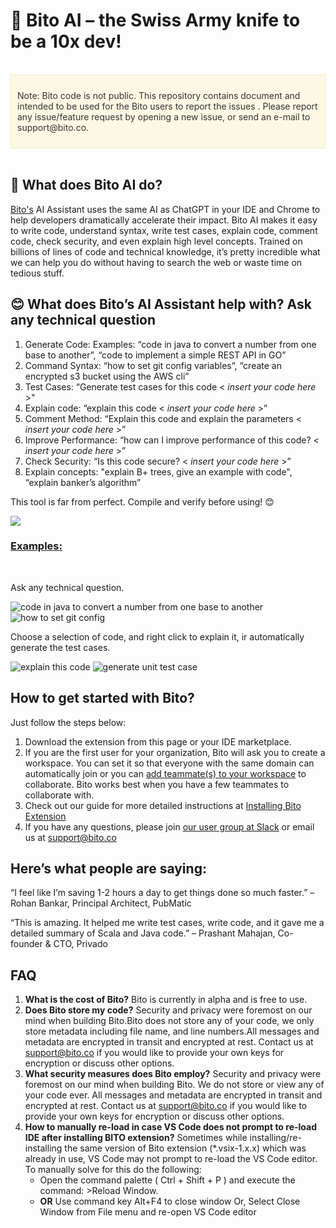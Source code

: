 <!DOCTYPE html>

<html>
<head>
</head>
<body>


<h1> 🚀 <b> Bito AI – the Swiss Army knife to be a 10x dev! </b></h1>
</br>
<div class="important-note">
  <p>Note: Bito code is not public. This repository contains document and intended to be used for the Bito users to report the issues . Please report any issue/feature request by opening a new issue, or send an e-mail to support@bito.co.</p>
</div>
</br>
 <style>
  .important-note {
    background-color: #fcf8e3;
    border: 1px solid #faebcc;
    padding: 10px;
    color:#333333;
  }
</style>

<h2>🔑 <b> What does Bito AI do?</b></h2>

<p class="paragraphNormal">

[Bito's](https://bito.co/) AI Assistant uses the same AI as ChatGPT in your IDE and Chrome to help developers dramatically accelerate their impact.  Bito AI makes it easy to write code, understand syntax, write test cases, explain code, comment code, check security, and even explain high level concepts.  Trained on billions of lines of code and technical knowledge, it’s pretty incredible what we can help you do without having to search the web or waste time on tedious stuff.
</p>

<h2>😊 <b> What does Bito’s AI Assistant help with? Ask any technical question </b></h2>

<p class="paragraphNormal">

<ol>

<li>
   Generate Code: Examples: “code in java to convert a number from one base to another”, “code to implement a simple REST API in GO”
</li>

<li>
   Command Syntax: “how to set git config variables”, “create an encrypted s3 bucket using the AWS cli”
</li>

<li>
   Test Cases: “Generate test cases for this code &lt; <i>insert your code here</i> &gt;"
</li>

<li>
   Explain code: “explain this code &lt; <i>insert your code here</i> &gt;”
</li>

<li>
   Comment Method: “Explain this code and explain the parameters &lt; <i>insert your code here</i> &gt;”
</li>

<li>
   Improve Performance: “how can I improve performance of this code? &lt; <i>insert your code here</i> &gt;”
</li>

<li>
   Check Security: “Is this code secure? &lt; <i>insert your code here</i> &gt;”
</li>

<li>
   Explain concepts: "explain B+ trees, give an example with code", “explain banker’s algorithm”
</li>

</ol>

<p class="paragraphNormal">
   This tool is far from perfect. Compile and verify before using! 😊
</p>

<a href="https://www.loom.com/share/5837730f6ca341579923532d4e558dc9">
   <img src="https://res.cloudinary.com/bito1/image/upload/v1670928844/marketplace/bito-all-use-cases-demo_glxlqd.gif" />
</a>

<h3><b><ins> Examples:</ins></b></h3>
<br/>
<p class="paragraph">
    Ask any technical question.
</p>

<p>
   <img src="https://res.cloudinary.com/bito1/image/upload/v1670846887/marketplace/code_in_java_example2_jnz3ok.png" alt="code in java to convert a number from one base to another" />
   <img src="https://res.cloudinary.com/bito1/image/upload/v1670846887/marketplace/how_to_set_git_config_example2_qqufey.png" alt="how to set git config" />
</p>

<p class="paragraph">
   Choose a selection of code, and right click to explain it, ir automatically generate the test cases. 
</p>

<p>
   <img src="https://res.cloudinary.com/bito1/image/upload/v1670846887/marketplace/explain_this_code1_ghi2ab.png" alt="explain this code" />
   <img src="https://res.cloudinary.com/bito1/image/upload/v1670846888/marketplace/generate_unit_test_case1_xehzcs.png" alt="generate unit test case" />
</p>


<h2><b> How to get started with Bito?</b></h2>

<p class="paragraphNormal">

Just follow the steps below:

<ol>

<li>
   Download the extension from this page or your IDE marketplace.
</li>

<li>
   If you are the first user for your organization, Bito will ask you to create a workspace. You can set it so that everyone with the same domain can automatically join or you can <a href="https://alpha.bito.co/home/settings/members">add teammate(s) to your workspace</a> to collaborate. Bito works best when you have a few teammates to collaborate with.
</li>

<li>
   Check out our guide for more detailed instructions at <a href="https://docs.bito.co/getting-started/installing-bito-extension">Installing Bito Extension</a>
</li>

<li>
   If you have any questions, please join <a href="https://bito-community.slack.com/join/shared_invite/zt-1kkz6gcjm-uXjctARCmQpXGHDVNrPczA#/shared-invite/email">our user group at Slack</a> or email us at <a href="mailto:support@bito.co">support@bito.co</a>
</li>

</ol>

</p>

<h2><b>Here’s what people are saying:</b></h2>

<p class="paragraphNormal">
   “I feel like I’m saving 1-2 hours a day to get things done so much faster.” – Rohan Bankar, Principal Architect, PubMatic
</p>

<p class="paragraphNormal">
   “This is amazing.  It helped me write test cases, write code, and it gave me a detailed summary of Scala and Java code.” – Prashant Mahajan, Co-founder & CTO, Privado
</p>

<h2><b>FAQ</b></h2>

<p class="paragraphNormal">

<ol>
   <li>
      <b>What is the cost of Bito?</b> Bito is currently in alpha and is free to use.
   </li>
   
   <li>
      <b>Does Bito store my code?</b> Security and privacy were foremost on our mind when building Bito.Bito does not store any of your code, we only store metadata including file name, and line numbers.All messages and metadata are encrypted in transit and encrypted at rest. Contact us at <a href="mailto:support@bito.co">support@bito.co</a> if you would like to provide your own keys for encryption or discuss other options.
   </li>
   
   <li>
      <b>What security measures does Bito employ?</b> Security and privacy were foremost on our mind when building Bito. We do not store or view any of your code ever. All messages and metadata are encrypted in transit and encrypted at rest. Contact us at <a href="mailto:support@bito.co">support@bito.co</a> if you would like to provide your own keys for encryption or discuss other options.
   </li>

   <li>
      <b>How to manually re-load in case VS Code does not prompt to re-load IDE after installing BITO extension?</b> Sometimes while installing/re-installing the same version of Bito extension (*.vsix-1.x.x) which was already in use, VS Code may not prompt to re-load the VS Code editor. To manually solve for this do the following: 
   
<ul>

   <li>
      Open the command palette ( Ctrl + Shift + P ) and execute the command: >Reload Window.
   </li>

   <li>
      <b>OR</b> Use command key Alt+F4 to close window Or, Select Close Window from File menu and re-open VS Code editor
   </li>

</ul>

</li>

</ol>

</p>

</body>

</html>